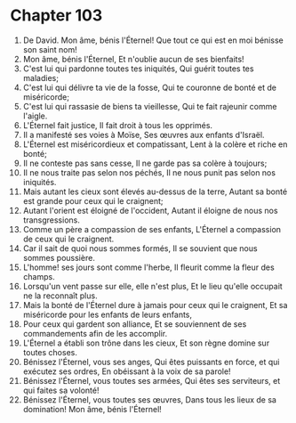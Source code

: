 # Chapter 103

1. De David. Mon âme, bénis l'Éternel! Que tout ce qui est en moi bénisse son saint nom!
2. Mon âme, bénis l'Éternel, Et n'oublie aucun de ses bienfaits!
3. C'est lui qui pardonne toutes tes iniquités, Qui guérit toutes tes maladies;
4. C'est lui qui délivre ta vie de la fosse, Qui te couronne de bonté et de miséricorde;
5. C'est lui qui rassasie de biens ta vieillesse, Qui te fait rajeunir comme l'aigle.
6. L'Éternel fait justice, Il fait droit à tous les opprimés.
7. Il a manifesté ses voies à Moïse, Ses œuvres aux enfants d'Israël.
8. L'Éternel est miséricordieux et compatissant, Lent à la colère et riche en bonté;
9. Il ne conteste pas sans cesse, Il ne garde pas sa colère à toujours;
10. Il ne nous traite pas selon nos péchés, Il ne nous punit pas selon nos iniquités.
11. Mais autant les cieux sont élevés au-dessus de la terre, Autant sa bonté est grande pour ceux qui le craignent;
12. Autant l'orient est éloigné de l'occident, Autant il éloigne de nous nos transgressions.
13. Comme un père a compassion de ses enfants, L'Éternel a compassion de ceux qui le craignent.
14. Car il sait de quoi nous sommes formés, Il se souvient que nous sommes poussière.
15. L'homme! ses jours sont comme l'herbe, Il fleurit comme la fleur des champs.
16. Lorsqu'un vent passe sur elle, elle n'est plus, Et le lieu qu'elle occupait ne la reconnaît plus.
17. Mais la bonté de l'Éternel dure à jamais pour ceux qui le craignent, Et sa miséricorde pour les enfants de leurs enfants,
18. Pour ceux qui gardent son alliance, Et se souviennent de ses commandements afin de les accomplir.
19. L'Éternel a établi son trône dans les cieux, Et son règne domine sur toutes choses.
20. Bénissez l'Éternel, vous ses anges, Qui êtes puissants en force, et qui exécutez ses ordres, En obéissant à la voix de sa parole!
21. Bénissez l'Éternel, vous toutes ses armées, Qui êtes ses serviteurs, et qui faites sa volonté!
22. Bénissez l'Éternel, vous toutes ses œuvres, Dans tous les lieux de sa domination! Mon âme, bénis l'Éternel!

